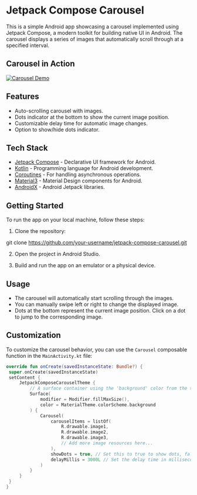 # Jetpack Compose Carousel

This is a simple Android app showcasing a carousel implemented using Jetpack Compose, a modern toolkit for building native UI in Android. The carousel displays a series of images that automatically scroll through at a specified interval.


## Carousel in Action

[![Carousel Demo](https://img.youtube.com/vi/Ud4MFpWRDyA/0.jpg)](https://www.youtube.com/watch?v=Ud4MFpWRDyA)


## Features

- Auto-scrolling carousel with images.
- Dots indicator at the bottom to show the current image position.
- Customizable delay time for automatic image changes.
- Option to show/hide dots indicator.

## Tech Stack

- [Jetpack Compose](https://developer.android.com/jetpack/compose) - Declarative UI framework for Android.
- [Kotlin](https://kotlinlang.org/) - Programming language for Android development.
- [Coroutines](https://kotlinlang.org/docs/coroutines-overview.html) - For handling asynchronous operations.
- [Material3](https://material.io/) - Material Design components for Android.
- [AndroidX](https://developer.android.com/jetpack/androidx) - Android Jetpack libraries.

## Getting Started

To run the app on your local machine, follow these steps:

1. Clone the repository:

git clone https://github.com/your-username/jetpack-compose-carousel.git


2. Open the project in Android Studio.

3. Build and run the app on an emulator or a physical device.

## Usage

- The carousel will automatically start scrolling through the images.
- You can manually swipe left or right to change the displayed image.
- Dots at the bottom represent the current image position. Click on a dot to jump to the corresponding image.

## Customization

To customize the carousel behavior, you can use the `Carousel` composable function in the `MainActivity.kt` file:

```kotlin
override fun onCreate(savedInstanceState: Bundle?) {
 super.onCreate(savedInstanceState)
 setContent {
     JetpackComposeCarouselTheme {
         // A surface container using the 'background' color from the theme
         Surface(
             modifier = Modifier.fillMaxSize(),
             color = MaterialTheme.colorScheme.background
         ) {
             Carousel(
                 carouselItems = listOf(
                     R.drawable.image1,
                     R.drawable.image2,
                     R.drawable.image3,
                     // Add more image resources here...
                 ),
                 showDots = true, // Set this to true to show dots, false to hide dots
                 delayMillis = 3000L // Set the delay time in milliseconds (3 seconds in this case)
             )
         }
     }
 }
}
